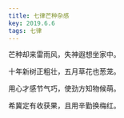 ```yaml
---
title: 七律芒种杂感
key: 2019.6.6
tags: 七律
---
```


芒种却来雷雨风，失神遐想坐家中。

十年新树正粗壮，五月草花也葱茏。

用心才感节气巧，使劲方知物候萌。

希冀定有收获果，且用辛勤换梅红。

</br>

